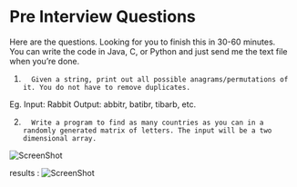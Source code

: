 # Pre Interview Questions 
Here are the questions. Looking for you to finish this in 30-60 minutes.  
You can write the code in Java, C, or Python and just send me the text file when you’re done.
 
1.       Given a string, print out all possible anagrams/permutations of it. You do not have to remove duplicates.

Eg. Input: Rabbit Output: abbitr, batibr, tibarb, etc. 
 
2.       Write a program to find as many countries as you can in a randomly generated matrix of letters. The input will be a two dimensional array.

![ScreenShot](https://raw.github.com/mrisney/word-search-challenge/master/screenshots/screenshot.jpg)


results :
![ScreenShot](https://raw.github.com/mrisney/word-search-challenge/master/screenshots/results.png)










